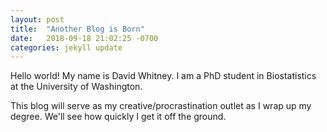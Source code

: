 ```yaml
---
layout: post
title:  "Another Blog is Born"
date:   2018-09-18 21:02:25 -0700
categories: jekyll update
---
```

Hello world! My name is David Whitney. I am a PhD student in Biostatistics at the University of Washington.

This blog will serve as my creative/procrastination outlet as I wrap up my degree. We'll see how quickly I get it off the ground.
